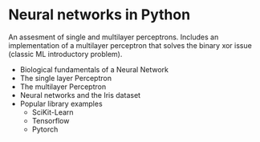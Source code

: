 # Neural networks in Python

An assesment of single and multilayer perceptrons. Includes an implementation of a multilayer perceptron that solves the binary xor issue (classic ML introductory problem).

- Biological fundamentals of a Neural Network
- The single layer Perceptron
- The multilayer Perceptron
- Neural networks and the Iris dataset
- Popular library examples
    - SciKit-Learn
    - Tensorflow
    - Pytorch